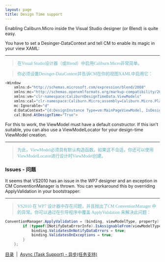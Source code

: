 ```yaml
---
layout: page
title: Design Time support
---
```


Enabling Caliburn.Micro inside the Visual Studio designer (or Blend) is quite easy.

You have to set a Desinger-DataContext and tell CM to enable its magic in your view XAML:

---
><font color="#63aebb" face="微软雅黑">在Visual Studio设计器（或Blend）中启用Caliburn.Micro非常简单。

>你必须设置Desinger-DataContext并告诉CM在你的视图XAML中启用它：</font>

``` csharp
<Window 
    xmlns:d="http://schemas.microsoft.com/expression/blend/2008"
    xmlns:mc="http://schemas.openxmlformats.org/markup-compatibility/2006"
    xmlns:vm="clr-namespace:CaliburnDesignTimeData.ViewModels"
    xmlns:cal="clr-namespace:Caliburn.Micro;assembly=Caliburn.Micro.Platform"
    mc:Ignorable="d" 
    d:DataContext="{d:DesignInstance Type=vm:MainPageViewModel, IsDesignTimeCreatable=True}"
    cal:Bind.AtDesignTime="True">
```

For this to work, the ViewModel must have a default constructor. If this isn't suitable, you can also use a ViewModelLocator for your design-time ViewModel creation.

---
><font color="#63aebb" face="微软雅黑">为此，ViewModel必须具有默认构造函数。如果这不合适，你还可以使用ViewModelLocator进行设计时ViewModel创建。</font>

### Issues - 问题

It seems that VS2010 has an issue in the WP7 designer and an exception in CM ConventionManager is thrown. You can workaround this by overriding ApplyValidation in your bootstrapper:

---
><font color="#63aebb" face="微软雅黑">VS2010 在 WP7 设计器中存在问题，并且抛出了CM ConventionManager 中的异常。你可以通过在引导程序中覆盖 ApplyValidation 来解决此问题：</font>

``` csharp
ConventionManager.ApplyValidation = (binding, viewModelType, property) => {
        if (typeof(INotifyDataErrorInfo).IsAssignableFrom(viewModelType)) {
            binding.ValidatesOnNotifyDataErrors = true;
            binding.ValidatesOnExceptions = true;
        }
    };
```

[目录](./index.md)&nbsp;&nbsp;|&nbsp;&nbsp;[Async (Task Support) - 异步(任务支持)](./async.md)
